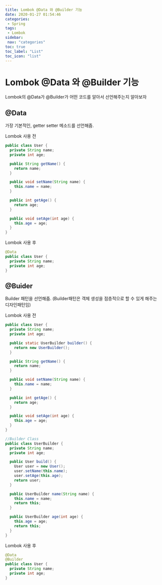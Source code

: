 ```yaml
---
title: Lombok @Data 와 @Builder 기능
date: 2020-01-27 01:54:46
categories: 
 - Spring
tags: 
 - Lombok
sidebar:
 nav: "categories"
toc: true
toc_label: "List"
toc_icon: "list"
---
```


# Lombok @Data 와 @Builder 기능
Lombok의 @Data가 @Builder가 어떤 코드를 알아서 선언해주는지 알아보자

## @Data
가장 기본적인, getter setter 메소드를 선언해줌.

Lombok 사용 전
```java
public class User {
  private String name;
  private int age;

  public String getName() {
    return name;
  }

  public void setName(String name) {
    this.name = name;
  }

  public int getAge() {
    return age;
  }

  public void setAge(int age) {
    this.age = age;
  }
}
```

Lombok 사용 후
```java
@Data
public class User {
  private String name;
  private int age;
}

```

## @Buider
Builder 패턴을 선언해줌. (Builder패턴은 객체 생성을 점층적으로 할 수 있게 해주는 디자인패턴임)

Lombok 사용 전
```java
public class User {
  private String name;
  private int age;

  public static UserBuilder builder() {
    return new UserBuilder();
  }

  public String getName() {
    return name;
  }

  public void setName(String name) {
    this.name = name;
  }

  public int getAge() {
    return age;
  }

  public void setAge(int age) {
    this.age = age;
  }
}

//Builder Class
public class UserBuilder {
  private String name;
  private int age;

  public User build() {
    User user = new User();
    user.setName(this.name);
    user.setAge(this.age);
    return user;
  }

  public UserBuilder name(String name) {
    this.name = name;
    return this;
  }

  public UserBuilder age(int age) {
    this.age = age;
    return this;
  }
}
```

Lombok 사용 후
```java
@Data
@Builder
public class User {
  private String name;
  private int age;
}
```
